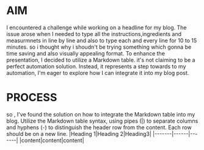 # AIM #


 
 I encountered a challenge while working on a headline for my blog. The issue arose when I needed to  type all the instructions,ingredients and measurmnets in line by line and also to type each and every line for 10 to 15 minutes. so i thought why i shoudn't be  trying something which gonna be time saving and also visually appealing format. To enhance the presentation, I decided to utilize a Markdown table. it's not claiming to be a perfect automation solution. Instead, it represents a  step towards to my automation, I'm eager to explore how I can integrate it into my blog post.

# PROCESS #

 so , I've found the solution on how to integrate the Markdown table into my blog. Utilize the Markdown table syntax, using pipes (|) to separate columns and hyphens (-) to distinguish the header row from the content. Each row should be on a new line.
|Heading 1|Heading 2|Heading3|
  |-------|------|-------|
  |content|content|content|


